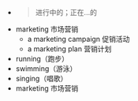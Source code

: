 - >进行中的；正在...的
- marketing 市场营销
	- a marketing campaign 促销活动
	- a marketing plan 营销计划
- running（跑步）
- swimming（游泳）
- singing（唱歌）
- marketing 市场营销